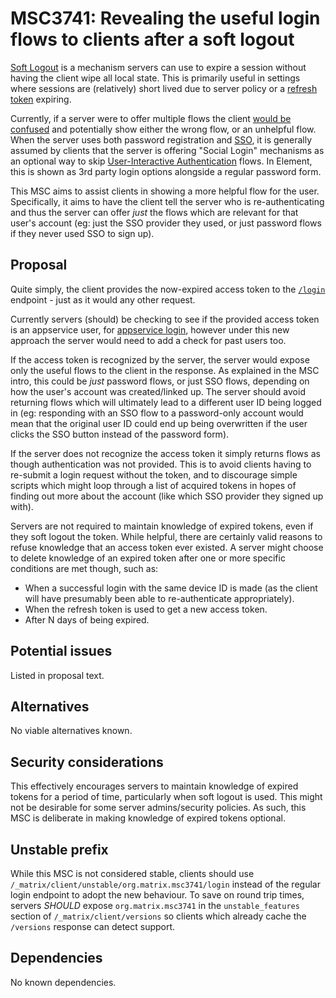 # MSC3741: Revealing the useful login flows to clients after a soft logout

[Soft Logout](https://spec.matrix.org/v1.2/client-server-api/#soft-logout) is a mechanism servers
can use to expire a session without having the client wipe all local state. This is primarily
useful in settings where sessions are (relatively) short lived due to server policy or a
[refresh token](https://github.com/matrix-org/matrix-doc/pull/2918) expiring.

Currently, if a server were to offer multiple flows the client
[would be confused](https://github.com/matrix-org/matrix-doc/issues/2853) and potentially show either
the wrong flow, or an unhelpful flow. When the server uses both password registration and
[SSO](https://spec.matrix.org/v1.2/client-server-api/#sso-client-loginauthentication), it is generally
assumed by clients that the server is offering "Social Login" mechanisms as an optional way to skip
[User-Interactive Authentication](https://spec.matrix.org/v1.2/client-server-api/#user-interactive-authentication-api)
flows. In Element, this is shown as 3rd party login options alongside a regular password form.

This MSC aims to assist clients in showing a more helpful flow for the user. Specifically, it aims
to have the client tell the server who is re-authenticating and thus the server can offer *just*
the flows which are relevant for that user's account (eg: just the SSO provider they used, or just
password flows if they never used SSO to sign up).

## Proposal

Quite simply, the client provides the now-expired access token to the
[`/login`](https://spec.matrix.org/v1.2/client-server-api/#login) endpoint - just as it would any
other request.

Currently servers (should) be checking to see if the provided access token is an appservice user,
for [appservice login](https://spec.matrix.org/v1.2/client-server-api/#appservice-login), however
under this new approach the server would need to add a check for past users too.

If the access token is recognized by the server, the server would expose only the useful flows to
the client in the response. As explained in the MSC intro, this could be *just* password flows, or
just SSO flows, depending on how the user's account was created/linked up. The server should avoid
returning flows which will ultimately lead to a different user ID being logged in (eg: responding
with an SSO flow to a password-only account would mean that the original user ID could end up being
overwritten if the user clicks the SSO button instead of the password form).

If the server does not recognize the access token it simply returns flows as though authentication
was not provided. This is to avoid clients having to re-submit a login request without the token,
and to discourage simple scripts which might loop through a list of acquired tokens in hopes of
finding out more about the account (like which SSO provider they signed up with).

Servers are not required to maintain knowledge of expired tokens, even if they soft logout the token.
While helpful, there are certainly valid reasons to refuse knowledge that an access token ever existed.
A server might choose to delete knowledge of an expired token after one or more specific conditions
are met though, such as:
* When a successful login with the same device ID is made (as the client will have presumably been
  able to re-authenticate appropriately).
* When the refresh token is used to get a new access token.
* After N days of being expired.

## Potential issues

Listed in proposal text.

## Alternatives

No viable alternatives known.

## Security considerations

This effectively encourages servers to maintain knowledge of expired tokens for a period of time,
particularly when soft logout is used. This might not be desirable for some server admins/security
policies. As such, this MSC is deliberate in making knowledge of expired tokens optional.

## Unstable prefix

While this MSC is not considered stable, clients should use `/_matrix/client/unstable/org.matrix.msc3741/login`
instead of the regular login endpoint to adopt the new behaviour. To save on round trip times, servers
*SHOULD* expose `org.matrix.msc3741` in the `unstable_features` section of `/_matrix/client/versions`
so clients which already cache the `/versions` response can detect support.

## Dependencies

No known dependencies.
